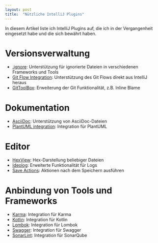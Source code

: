 ```yaml
---
layout: post
title:  "Nützliche IntelliJ Plugins"
---
```


In diesem Artikel liste ich IntelliJ Plugins auf, die ich in der Vergangenheit eingesetzt habe und die sich bewährt haben.

# Versionsverwaltung

* [.ignore](https://plugins.jetbrains.com/plugin/7495--ignore): Unterstützung für ignorierte Dateien in verschiedenen Frameworks und Tools
* [Git Flow Integration](https://plugins.jetbrains.com/plugin/7315-git-flow-integration): Unterstützung des Git Flows direkt aus IntelliJ heraus
* [GitToolBox](https://plugins.jetbrains.com/plugin/7499-gittoolbox): Erweiterung der Git Funktionalität, z.B. Inline Blame

# Dokumentation

* [AsciiDoc](https://plugins.jetbrains.com/plugin/7391-asciidoc): Unterstützung von AsciiDoc-Dateien
* [PlantUML integration](https://plugins.jetbrains.com/plugin/7017-plantuml-integration): Integration für PlantUML

# Editor

* [HexView](https://plugins.jetbrains.com/plugin/10-hexview): Hex-Darstellung beliebiger Dateien
* [Ideolog](https://plugins.jetbrains.com/plugin/9746-ideolog): Erweiterte Funktionalität für Logs
* [Save Actions](https://plugins.jetbrains.com/plugin/7642-save-actions): Aktionen nach dem Speichern ausführen

# Anbindung von Tools und Frameworks

* [Karma](https://plugins.jetbrains.com/plugin/7287-karma): Integration für Karma
* [Kotlin](https://plugins.jetbrains.com/plugin/6954-kotlin): Integration für Kotlin
* [Lombok](https://plugins.jetbrains.com/plugin/6317-lombok): Integration für Lombok
* [Swagger](https://plugins.jetbrains.com/plugin/8347-swagger): Integration für Swagger
* [SonarLint](https://plugins.jetbrains.com/plugin/7973-sonarlint): Integration für SonarQube
